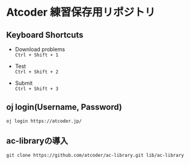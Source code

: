 # Atcoder 練習保存用リポジトリ

## Keyboard Shortcuts
- Download problems  
`Ctrl + Shift + 1` 

- Test  
`Ctrl + Shift + 2`

- Submit  
`Ctrl + Shift + 3`

## oj login(Username, Password)
`oj login https://atcoder.jp/`

## ac-libraryの導入
`git clone https://github.com/atcoder/ac-library.git lib/ac-library`